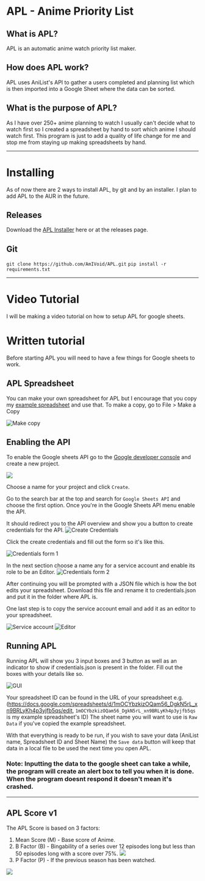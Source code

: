 # APL - Anime Priority List

## What is APL?
APL is an automatic anime watch priority list maker.

## How does APL work?
APL uses AniList's API to gather a users completed and planning list which is then imported into a Google Sheet where the data can be sorted.

## What is the purpose of APL?
As I have over 250+ anime planning to watch I usually can't decide what to watch first so I created a spreadsheet by hand to sort which anime I should watch first. This program is just to add a quality of life change for me and stop me from staying up making spreadsheets by hand.

***

# Installing

As of now there are 2 ways to install APL, by git and by an installer. I plan to add APL to the AUR in the future.

## Releases
Download the [APL Installer](https://github.com/AmIVoid/APL/releases/download/1.2/APLSetup.exe) here or at the releases page.

## Git
`git clone https://github.com/AmIVoid/APL.git` `pip install -r requirements.txt`

***

# Video Tutorial
I will be making a video tutorial on how to setup APL for google sheets.

# Written tutorial
Before starting APL you will need to have a few things for Google sheets to work.
## APL Spreadsheet
You can make your own spreadsheet for APL but I encourage that you copy my [example spreadsheet](https://docs.google.com/spreadsheets/d/1mOCYbzkizOQam56_DgkN5rL_xn9BRLyKh4p3yjfb5qs/edit?usp=sharing) and use that. To make a copy, go to File > Make a Copy

![Make copy](https://puu.sh/H40dI.png)

## Enabling the API
To enable the Google sheets API go to the [Google developer console](https://console.developers.google.com/cloud-resource-manager) and create a new project.

![](https://puu.sh/H40hM.png)

Choose a name for your project and click `Create`.

Go to the search bar at the top and search for `Google Sheets API` and choose the first option. Once you're in the Google Sheets API menu enable the API.

It should redirect you to the API overview and show you a button to create credentials for the API.
![Create Credentials](https://puu.sh/H40m1.png)

Click the create credentials and fill out the form so it's like this.

![Credentials form 1](https://puu.sh/H40o3.png)

In the next section choose a name any for a service account and enable its role to be an Editor.
![Credentials form 2](https://puu.sh/H40p8.png)

After continuing you will be prompted with a JSON file which is how the bot edits your spreadsheet. Download this file and rename it to credentials.json and put it in the folder where APL is.

One last step is to copy the service account email and add it as an editor to your spreadsheet.

![Service account](https://puu.sh/H40se.png)
![Editor](https://puu.sh/H40uG.png)

## Running APL
Running APL will show you 3 input boxes and 3 button as well as an indicator to show if credentials.json is present in the folder. Fill out the boxes with your details like so.

![GUI](https://puu.sh/H40xH.png)

Your spreadsheet ID can be found in the URL of your spreadsheet e.g. (https://docs.google.com/spreadsheets/d/1mOCYbzkizOQam56_DgkN5rL_xn9BRLyKh4p3yjfb5qs/edit, `1mOCYbzkizOQam56_DgkN5rL_xn9BRLyKh4p3yjfb5qs` is my example spreadsheet's ID)
The sheet name you will want to use is `Raw Data` if you've copied the example spreadsheet.

With that everything is ready to be run, if you wish to save your data (AniList name, Spreadsheet ID and Sheet Name) the `Save data` button will keep that data in a local file to be used the next time you open APL.
### Note: Inputting the data to the google sheet can take a while, the program will create an alert box to tell you when it is done. When the program doesnt respond it doesn't mean it's crashed.

***

## APL Score v1
The APL Score is based on 3 factors:
1. Mean Score (M) - Base score of Anime.
2. B Factor (B) - Bingability of a series over 12 episodes long but less than 50 episodes long with a score over 75%. <img src="https://render.githubusercontent.com/render/math?math=B=(M-75)*10^-2">
3. P Factor (P) - If the previous season has been watched.
<img src="https://render.githubusercontent.com/render/math?math=APL%20Score%20=%20M%20\times%20(1%20%2B%20(B%20%2B%20P))">
